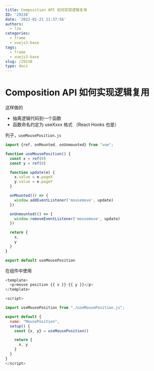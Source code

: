 ```yaml
---
title: Composition API 如何实现逻辑复用
ID: '29238'
date: '2022-01-21 11:37:56'
authors:
  - lzw
categories:
  - frame
  - vuejs3-base
tags:
  - frame
  - vuejs3-base
slug: /29238
type: docs
---
```


# Composition API 如何实现逻辑复用 

这样做的

- 抽离逻辑代码到一个函数
- 函数命名约定为 useXxxx 格式 （React Hooks 也是）

列子，`useMousePosition.js` 

```js
import {ref, onMounted, onUnmounted} from "vue";

function useMousePosition() {
  const x = ref(0)
  const y = ref(0)

  function update(e) {
    x.value = e.pageX
    y.value = e.pageY
  }

  onMounted(() => {
    window.addEventListener('mousemove', update)
  })

  onUnmounted(() => {
    window.removeEventListener('mousemove', update)
  })

  return {
    x,
    y
  }
}

export default useMousePosition
```

在组件中使用

```js
<template>
  <p>mouse position {{ x }}-{{ y }}</p>
</template>

<script>

import useMousePosition from "./useMousePosition.js";

export default {
  name: "MousePosition",
  setup() {
    const {x, y} = useMousePosition()

    return {
      x, y
    }
  }
}
</script>
```
